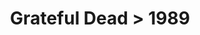---
permalink: /projects/graphics/bootleg-covers/gd/1989
title: 'Grateful Dead > 1989'
artist: 'Grateful_Dead'
year: '1989'
layout: bootlegs
header:
  overlay_image: /assets/img/graphics/bootleg-covers/features/gd/1989.jpg
---
